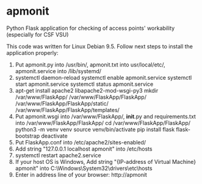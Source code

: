 # apmonit
Python Flask application for checking of access points' workability (especially for CSF VSU)

This code was written for Linux Debian 9.5. Follow next steps to install the application properly:
1) Put apmonit.py into /usr/bin/, apmonit.txt into usr/local/etc/, apmonit.service into /lib/systemd/
2) systemctl daemon-reload
   systemctl enable apmonit.service
   systemctl start apmonit.service
   systemctl status apmonit.service
3) apt-get install apache2 libapache2-mod-wsgi-py3
   mkdir /var/www/FlaskApp/ /var/www/FlaskApp/FlaskApp/ /var/www/FlaskApp/FlaskApp/static/ /var/www/FlaskApp/FlaskApp/templates/
4) Put apmonit.wsgi into /var/www/FlaskApp/, __init__.py and requirements.txt into /var/www/FlaskApp/FlaskApp/
   cd /var/www/FlaskApp/FlaskApp/
   python3 -m venv venv
   source venv/bin/activate
   pip install flask flask-bootstrap
   deactivate
5) Put FlaskApp.conf into /etc/apache2/sites-enabled/
6) Add string "127.0.0.1 localhost apmonit" into /etc/hosts
7) systemctl restart apache2.service
8) If your host OS is Windows, Add string "{IP-address of Virtual Machine} apmonit" into C:\Windows\System32\drivers\etc\hosts
9) Enter in address line of your browser: http://apmonit
